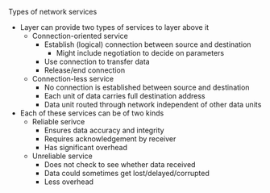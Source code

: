  Types of network services
  - Layer can provide two types of services to layer above it 
	  - Connection-oriented service
		  - Establish (logical) connection between source and destination 
			  - Might include negotiation to decide on parameters
		- Use connection to transfer data
		- Release/end connection
	- Connection-less service
		- No connection is established between source and destination
		- Each unit of data carries full destination address
		- Data unit routed through network independent of other data units
- Each of these services can be of two kinds
	- Reliable serivce
		- Ensures data accuracy and integrity 
		- Requires acknowledgement by receiver
		- Has significant overhead
	- Unreliable service
		- Does not check to see whether data received
		- Data could sometimes get lost/delayed/corrupted
		- Less overhead
